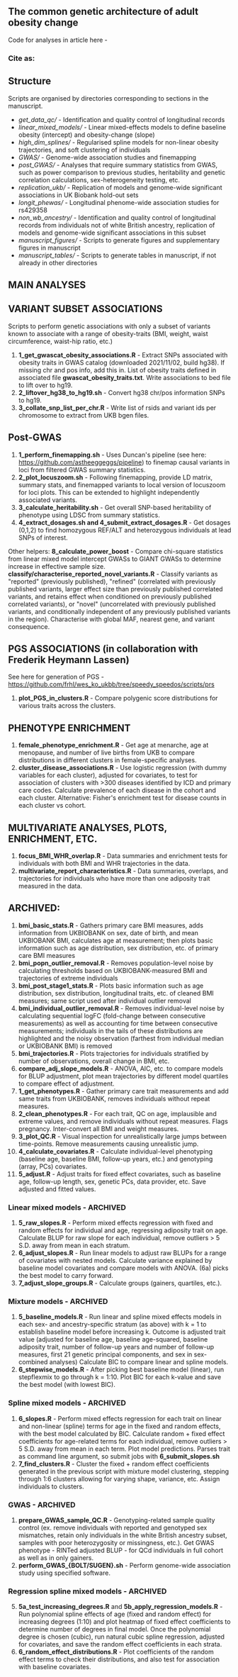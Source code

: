 ## The common genetic architecture of adult obesity change

Code for analyses in article here - 

### Cite as: 

## Structure
Scripts are organised by directories corresponding to sections in the manuscript.

- *get_data_qc/* - Identification and quality control of longitudinal records
- *linear_mixed_models/* - Linear mixed-effects models to define baseline obesity (intercept) and obesity-change (slope)
- *high_dim_splines/* - Regularised spline models for non-linear obesity trajectories, and soft clustering of individuals
- *GWAS/* - Genome-wide association studies and finemapping
- *post_GWAS/* - Analyses that require summary statistics from GWAS, such as power comparison to previous studies, heritability and genetic correlation calculations, sex-heterogeneity testing, etc. 
- *replication_ukb/* - Replication of models and genome-wide significant associations in UK Biobank hold-out sets
- *longit_phewas/* - Longitudinal phenome-wide association studies for rs429358
- *non_wb_ancestry/* - Identification and quality control of longitudinal records from individuals not of white British ancestry, replication of models and genome-wide significant associations in this subset
- *manuscript_figures/* - Scripts to generate figures and supplementary figures in manuscript
- *manuscript_tables/* - Scripts to generate tables in manuscript, if not already in other directories


## MAIN ANALYSES

## VARIANT SUBSET ASSOCIATIONS
Scripts to perform genetic associations with only a subset of variants known to associate with a range of obesity-traits (BMI, weight, waist circumference, waist-hip ratio, etc.)
1. **1_get_gwascat_obesity_associations.R** - Extract SNPs associated with obesity traits in GWAS catalog (downloaded 2021/11/02, build hg38). If missing chr and pos info, add this in. List of obesity traits defined in associated file **gwascat_obesity_traits.txt**. Write associations to bed file to lift over to hg19.
2. **2_liftover_hg38_to_hg19.sh** - Convert hg38 chr/pos information SNPs to hg19.
3. **3_collate_snp_list_per_chr.R** - Write list of rsids and variant ids per chromosome to extract from UKB bgen files.

## Post-GWAS
1. **1_perform_finemapping.sh** - Uses Duncan's pipeline (see here: https://github.com/astheeggeggs/pipeline) to finemap causal variants in loci from filtered GWAS summary statistics. 
2. **2_plot_locuszoom.sh** - Following finemapping, provide LD matrix, summary stats, and finemapped variants to local version of locuszoom for loci plots. This can be extended to highlight independently associated variants. 
3. **3_calculate_heritability.sh** - Get overall SNP-based heritability of phenotype using LDSC from summary statistics. 
4. **4_extract_dosages.sh and 4_submit_extract_dosages.R** - Get dosages (0,1,2) to find homozygous REF/ALT and heterozygous individuals at lead SNPs of interest. 

Other helpers:
**8_calculate_power_boost** - Compare chi-square statistics from linear mixed model intercept GWASs to GIANT GWASs to determine increase in effective sample size.
**classify/characterise_reported_novel_variants.R** - Classify variants as "reported" (previously published), "refined" (correlated with previously published variants, larger effect size than previously published correlated variants, and retains effect when conditioned on previously published correlated variants), or "novel" (uncorrelated with previously published variants, and conditionally independent of any previously published variants in the region). Characterise with global MAF, nearest gene, and variant consequence.

## PGS ASSOCIATIONS (in collaboration with Frederik Heymann Lassen)
See here for generation of PGS - https://github.com/frhl/wes_ko_ukbb/tree/speedy_speedos/scripts/prs
1. **plot_PGS_in_clusters.R** - Compare polygenic score distributions for various traits across the clusters.

## PHENOTYPE ENRICHMENT
1. **female_phenotype_enrichment.R** - Get age at menarche, age at menopause, and number of live births from UKB to compare distributions in different clusters in female-specific analyses.
2. **cluster_disease_associations.R** - Use logistic regression (with dummy variables for each cluster), adjusted for covariates, to test for association of clusters with >300 diseases identified by ICD and primary care codes. Calculate prevalence of each disease in the cohort and each cluster. Alternative: Fisher's enrichment test for disease counts in each cluster vs cohort.

## MULTIVARIATE ANALYSES, PLOTS, ENRICHMENT, ETC.
1. **focus_BMI_WHR_overlap.R** - Data summaries and enrichment tests for individuals with both BMI and WHR trajectories in the data.
2. **multivariate_report_characteristics.R** - Data summaries, overlaps, and trajectories for individuals who have more than one adiposity trait measured in the data.

## ARCHIVED:

1. **bmi_basic_stats.R** - Gathers primary care BMI measures, adds information from UKBIOBANK on sex, date of birth, and mean UKBIOBANK BMI, calculates age at measurement; then plots basic information such as age distribution, sex distribution, etc. of primary care BMI measures
2. **bmi_popn_outlier_removal.R** - Removes population-level noise by calculating thresholds based on UKBIOBANK-measured BMI and trajectories of extreme individuals 
3. **bmi_post_stage1_stats.R** - Plots basic information such as age distribution, sex distribution, longitudinal traits, etc. of cleaned BMI measures; same script used after individual outlier removal
4. **bmi_individual_outlier_removal.R** - Removes individual-level noise by calculating sequential logFC (fold-change between consecutive measurements) as well as accounting for time between consecutive measurements; individuals in the tails of these distributions are highlighted and the noisy observation (farthest from individual median or UKBIOBANK BMI) is removed
5. **bmi_trajectories.R** - Plots trajectories for individuals stratified by number of observations, overall change in BMI, etc.
6. **compare_adj_slope_models.R** - ANOVA, AIC, etc. to compare models for BLUP adjustment, plot mean trajectories by different model quartiles to compare effect of adjustment. 
7. **1_get_phenotypes.R** - Gather primary care trait measurements and add same traits from UKBIOBANK, removes individuals without repeat measures.
8. **2_clean_phenotypes.R** - For each trait, QC on age, implausible and extreme values, and remove individuals without repeat measures. Flags pregnancy. Inter-convert all BMI and weight measures.
9. **3_plot_QC.R** - Visual inspection for unrealistically large jumps between time-points. Remove measurements causing unrealistic jump.
10. **4_calculate_covariates.R** - Calculate individual-level phenotyping (baseline age, baseline BMI, follow-up years, etc.) and genotyping (array, PCs) covariates. 
11. **5_adjust.R** - Adjust traits for fixed effect covariates, such as baseline age, follow-up length, sex, genetic PCs, data provider, etc. Save adjusted and fitted values.

### Linear mixed models - ARCHIVED
1. **5_raw_slopes.R** - Perform mixed effects regression with fixed and random effects for individual and age, regressing adiposity trait on age. Calculate BLUP for raw slope for each individual, remove outliers > 5 S.D. away from mean in each stratum. 
2. **6_adjust_slopes.R** - Run linear models to adjust raw BLUPs for a range of covariates with nested models. Calculate variance explained by baseline model covariates and compare models with ANOVA. (6a) picks the best model to carry forward.
3. **7_adjust_slope_groups.R** - Calculate groups (gainers, quartiles, etc.).

### Mixture models - ARCHIVED
1. **5_baseline_models.R** - Run linear and spline mixed effects models in each sex- and ancestry-specific stratum (as above) with k = 1 to establish baseline model before increasing k. Outcome is adjusted trait value (adjusted for baseline age, baseline age-squared, baseline adiposity trait, number of follow-up years and number of follow-up measures, first 21 genetic principal components, and sex in sex-combined analyses) Calculate BIC to compare linear and spline models.
2. **6_stepwise_models.R** - After picking best baseline model (linear), run stepflexmix to go through k = 1:10. Plot BIC for each k-value and save the best model (with lowest BIC).

### Spline mixed models - ARCHIVED
1. **6_slopes.R** - Perform mixed effects regression for each trait on linear and non-linear (spline) terms for age in the fixed and random effects, with the best model calculated by BIC. Calculate random + fixed effect coefficients for age-related terms for each individual, remove outliers > 5 S.D. away from mean in each term. Plot model predictions. Parses trait as command line argument, so submit jobs with **6_submit_slopes.sh**
2. **7_find_clusters.R** - Cluster the fixed + random effect coefficients generated in the previous script with mixture model clustering, stepping through 1:6 clusters allowing for varying shape, variance, etc. Assign individuals to clusters.

### GWAS - ARCHIVED
1. **prepare_GWAS_sample_QC.R** - Genotyping-related sample quality control (ex. remove individuals with reported and genotyped sex mismatches, retain only individuals in the white British ancestry subset, samples with poor heterozygosity or missingness, etc.). Get GWAS phenotype - RINTed adjusted BLUP - for QCd individuals in full cohort as well as in only gainers.
2. **perform_GWAS_{BOLT/SUGEN}.sh** - Perform genome-wide association study using specified software.

### Regression spline mixed models - ARCHIVED
5. **5a_test_increasing_degrees.R** and **5b_apply_regression_models.R** - Run polynomial spline effects of age (fixed and random effect) for increasing degrees (1:10) and plot heatmap of fixed effect coefficients to determine number of degrees in final model. Once the polynomial degree is chosen (cubic), run natural cubic spline regression, adjusted for covariates, and save the random effect coefficients in each strata.
6. **6_random_effect_distributions.R** - Plot coefficients of the random effect terms to check their distributions, and also test for association with baseline covariates.

